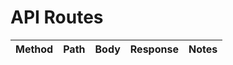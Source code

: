 # API Routes

| Method | Path | Body | Response | Notes |
| ------ | ---- | ---- | -------- | ----- |
